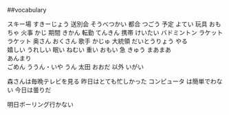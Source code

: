 ##vocabulary

スキー場		すきーじょう
送別会		そうべつかい
都合		つごう
予定		よてい
玩具		おもちゃ
火事		かじ
期間		きかん
転勤		てんきん
携帯		けいたい
バドミントン
ラケット		ラケット
奥さん		おくさん
歌手		かじゅ
大統領		だいとうりょう
やる		
嬉しい		うれしい
眠い		ねむい
重い		おもい
急			きゅう
まあまあ	
あんまり		
ごめん
ううん・いや
うん
太田		おおだ
以外		いがい



森さんは毎晩テレビを見る
昨日はとても忙しかった
コンピュータ	は簡単でわない
今日は曇りだ

明日ボーリング行かない





